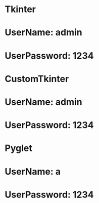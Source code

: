 # Tkinter          
# UserName: admin
# UserPassword: 1234

# CustomTkinter          
# UserName: admin
# UserPassword: 1234

# Pyglet          
# UserName: a
# UserPassword: 1234
